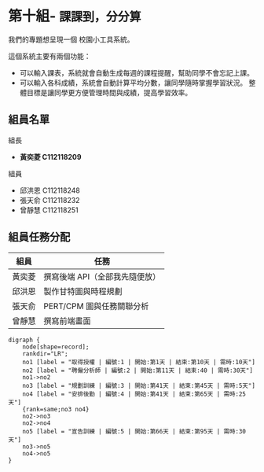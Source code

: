 # 第十組- ```課課到，分分算```
我們的專題想呈現一個 校園小工具系統。

這個系統主要有兩個功能：
* 可以輸入課表，系統就會自動生成每週的課程提醒，幫助同學不會忘記上課。
* 可以輸入各科成績，系統會自動計算平均分數，讓同學隨時掌握學習狀況。
整體目標是讓同學更方便管理時間與成績，提高學習效率。
## 組員名單
組長
* **黃奕菱 C112118209**
  
組員
* 邱洪恩 C112118248
* 張天俞 C112118232
* 曾靜慧 C112118251
## 組員任務分配
| 組員        | 任務                     |
|-------------|--------------------------|
| 黃奕菱       | 撰寫後端 API（全部我先隨便放）             |
| 邱洪恩        | 製作甘特圖與時程規劃     |
| 張天俞        | PERT/CPM 圖與任務關聯分析 |
| 曾靜慧        | 撰寫前端畫面 |

```graphviz
digraph {
	node[shape=record];
	rankdir="LR";
    no1 [label = "取得授權 | 編號:1 | 開始:第1天 | 結束:第10天 | 需時:10天"]
    no2 [label = "聘僱分析師 | 編號:2 | 開始:第11天 | 結束:40 | 需時:30天"]
    no1->no2
    no3 [label = "規劃訓練 | 編號:3 | 開始:第41天 | 結束:第45天 | 需時:5天"]
    no4 [label = "安排後勤 | 編號:4 | 開始:第41天 | 結束:第65天 | 需時:25天"]
    {rank=same;no3 no4}
    no2->no3
    no2->no4
    no5 [label = "宣告訓練 | 編號:5 | 開始:第66天 | 結束:第95天 | 需時:30天"]
    no3->no5
    no4->no5
}
```




